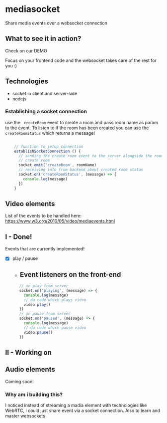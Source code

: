 # mediasocket
Share media events over a websocket connection

## What to see it in action?
Check on our DEMO

Focus on your frontend code and the websocket takes care of the rest for you :)

## Technologies
 - socket.io client and server-side
 - nodejs

### Establishing a socket connection
use the <code> createRoom</code> event to create a room and pass room name as param to the event. To listen to if the room has been created you can use the
<code> createRoomStatus</code> which returns a message!
```javascript

    // function to setup connection
    establishSocketConnection () {
      // sending the create room event to the server alongside the room name to be created
      // create room
      socket.emit('createRoom', roomName)
      // receiving info from backend about created room status
      socket.on('createRoomStatus', (message) => {
        console.log(message)
      })
    }
```

## Video elements
List of the events to be handled here: https://www.w3.org/2010/05/video/mediaevents.html

## I - Done!
Events that are currently implemented!
- [x] play / pause
    - ## Event listeners on the front-end
     ```javascript
        // on play from server
        socket.on('playing', (message) => {
          console.log(message)
          // do code which plays video
          video.play()
        })
        // on pause from server
        socket.on('paused', (message) => {
          console.log(message)
          // do code which pause video
          video.pause()
        })
     ```

## II - Working on


## Audio elements
Coming soon!

### Why am i building this?
I noticed instead of streaming a madia element with technologies like WebRTC, i could just share event via a socket connection. Also to learn and master websockets

